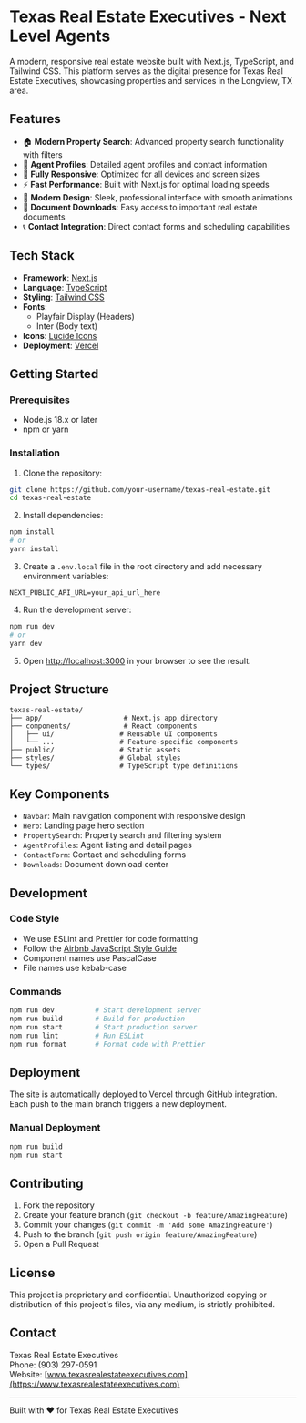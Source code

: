 # Texas Real Estate Executives - Next Level Agents

A modern, responsive real estate website built with Next.js, TypeScript, and Tailwind CSS. This platform serves as the digital presence for Texas Real Estate Executives, showcasing properties and services in the Longview, TX area.


## Features

- 🏠 **Modern Property Search**: Advanced property search functionality with filters
- 👥 **Agent Profiles**: Detailed agent profiles and contact information
- 📱 **Fully Responsive**: Optimized for all devices and screen sizes
- ⚡ **Fast Performance**: Built with Next.js for optimal loading speeds
- 🎨 **Modern Design**: Sleek, professional interface with smooth animations
- 📄 **Document Downloads**: Easy access to important real estate documents
- 📞 **Contact Integration**: Direct contact forms and scheduling capabilities

## Tech Stack

- **Framework**: [Next.js](https://nextjs.org/)
- **Language**: [TypeScript](https://www.typescriptlang.org/)
- **Styling**: [Tailwind CSS](https://tailwindcss.com/)
- **Fonts**: 
  - Playfair Display (Headers)
  - Inter (Body text)
- **Icons**: [Lucide Icons](https://lucide.dev/)
- **Deployment**: [Vercel](https://vercel.com)

## Getting Started

### Prerequisites

- Node.js 18.x or later
- npm or yarn

### Installation

1. Clone the repository:
```bash
git clone https://github.com/your-username/texas-real-estate.git
cd texas-real-estate
```

2. Install dependencies:
```bash
npm install
# or
yarn install
```

3. Create a `.env.local` file in the root directory and add necessary environment variables:
```env
NEXT_PUBLIC_API_URL=your_api_url_here
```

4. Run the development server:
```bash
npm run dev
# or
yarn dev
```

5. Open [http://localhost:3000](http://localhost:3000) in your browser to see the result.

## Project Structure

```
texas-real-estate/
├── app/                    # Next.js app directory
├── components/             # React components
│   ├── ui/                # Reusable UI components
│   └── ...                # Feature-specific components
├── public/                # Static assets
├── styles/                # Global styles
└── types/                 # TypeScript type definitions
```

## Key Components

- `Navbar`: Main navigation component with responsive design
- `Hero`: Landing page hero section
- `PropertySearch`: Property search and filtering system
- `AgentProfiles`: Agent listing and detail pages
- `ContactForm`: Contact and scheduling forms
- `Downloads`: Document download center

## Development

### Code Style

- We use ESLint and Prettier for code formatting
- Follow the [Airbnb JavaScript Style Guide](https://github.com/airbnb/javascript)
- Component names use PascalCase
- File names use kebab-case

### Commands

```bash
npm run dev          # Start development server
npm run build        # Build for production
npm run start        # Start production server
npm run lint         # Run ESLint
npm run format       # Format code with Prettier
```

## Deployment

The site is automatically deployed to Vercel through GitHub integration. Each push to the main branch triggers a new deployment.

### Manual Deployment

```bash
npm run build
npm run start
```

## Contributing

1. Fork the repository
2. Create your feature branch (`git checkout -b feature/AmazingFeature`)
3. Commit your changes (`git commit -m 'Add some AmazingFeature'`)
4. Push to the branch (`git push origin feature/AmazingFeature`)
5. Open a Pull Request

## License

This project is proprietary and confidential. Unauthorized copying or distribution of this project's files, via any medium, is strictly prohibited.

## Contact

Texas Real Estate Executives  
Phone: (903) 297-0591  
Website: [www.texasrealestateexecutives.com](https://www.texasrealestateexecutives.com)

---

Built with ♥️ for Texas Real Estate Executives 